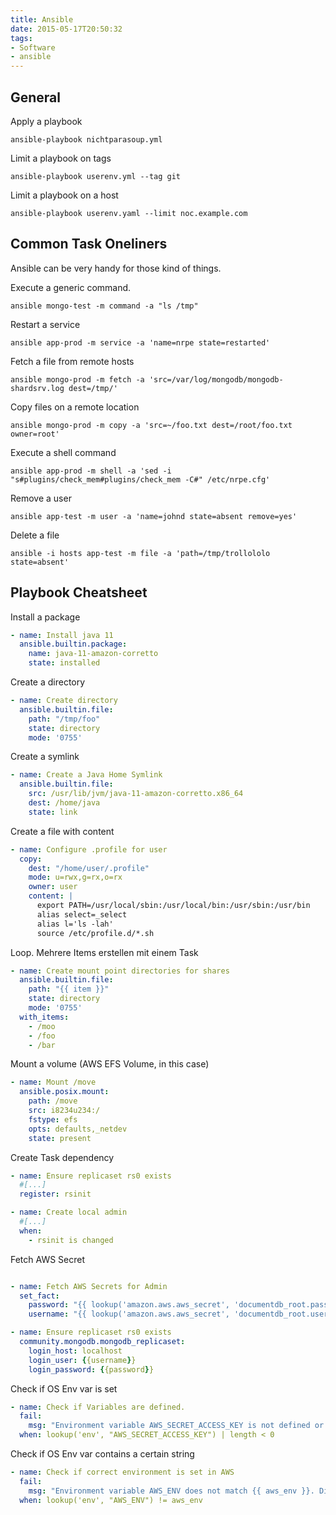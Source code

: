 ```yaml
---
title: Ansible
date: 2015-05-17T20:50:32
tags:
- Software
- ansible
---
```


## General

Apply a playbook

    ansible-playbook nichtparasoup.yml

Limit a playbook on tags

    ansible-playbook userenv.yml --tag git

Limit a playbook on a host

    ansible-playbook userenv.yaml --limit noc.example.com

## Common Task Oneliners

Ansible can be very handy for those kind of things.

Execute a generic command.

    ansible mongo-test -m command -a "ls /tmp"

Restart a service

    ansible app-prod -m service -a 'name=nrpe state=restarted'

Fetch a file from remote hosts

    ansible mongo-prod -m fetch -a 'src=/var/log/mongodb/mongodb-shardsrv.log dest=/tmp/'

Copy files on a remote location

    ansible mongo-prod -m copy -a 'src=~/foo.txt dest=/root/foo.txt owner=root'

Execute a shell command

    ansible app-prod -m shell -a 'sed -i "s#plugins/check_mem#plugins/check_mem -C#" /etc/nrpe.cfg'

Remove a user

    ansible app-test -m user -a 'name=johnd state=absent remove=yes'

Delete a file

    ansible -i hosts app-test -m file -a 'path=/tmp/trollololo state=absent'

## Playbook Cheatsheet

Install a package

```yaml
- name: Install java 11
  ansible.builtin.package:
    name: java-11-amazon-corretto
    state: installed
```

Create a directory

```yaml
- name: Create directory
  ansible.builtin.file:
    path: "/tmp/foo"
    state: directory
    mode: '0755'
```

Create a symlink

```yaml
- name: Create a Java Home Symlink
  ansible.builtin.file:
    src: /usr/lib/jvm/java-11-amazon-corretto.x86_64
    dest: /home/java
    state: link
```

Create a file with content

```yaml
- name: Configure .profile for user
  copy:
    dest: "/home/user/.profile"
    mode: u=rwx,g=rx,o=rx
    owner: user
    content: |
      export PATH=/usr/local/sbin:/usr/local/bin:/usr/sbin:/usr/bin
      alias select=_select
      alias l='ls -lah'
      source /etc/profile.d/*.sh
```

Loop. Mehrere Items erstellen mit einem Task

```yaml
- name: Create mount point directories for shares
  ansible.builtin.file:
    path: "{{ item }}"
    state: directory
    mode: '0755'
  with_items:
    - /moo
    - /foo
    - /bar
```

Mount a volume (AWS EFS Volume, in this case)

```yaml
- name: Mount /move
  ansible.posix.mount:
    path: /move
    src: i8234u234:/
    fstype: efs
    opts: defaults,_netdev
    state: present
```

Create Task dependency

```yaml
- name: Ensure replicaset rs0 exists
  #[...]
  register: rsinit

- name: Create local admin
  #[...]
  when:
    - rsinit is changed

```

Fetch AWS Secret

```yaml

- name: Fetch AWS Secrets for Admin
  set_fact:
    password: "{{ lookup('amazon.aws.aws_secret', 'documentdb_root.password', nested=true) }}"
    username: "{{ lookup('amazon.aws.aws_secret', 'documentdb_root.username', nested=true) }}"

- name: Ensure replicaset rs0 exists
  community.mongodb.mongodb_replicaset:
    login_host: localhost
    login_user: {{username}}
    login_password: {{password}}
```

Check if OS Env var is set

```yaml
- name: Check if Variables are defined.
  fail:
    msg: "Environment variable AWS_SECRET_ACCESS_KEY is not defined or empty"
  when: lookup('env', "AWS_SECRET_ACCESS_KEY") | length < 0
```

Check if OS Env var contains a certain string

```yaml
- name: Check if correct environment is set in AWS
  fail:
    msg: "Environment variable AWS_ENV does not match {{ aws_env }}. Did you configure your environment correctly?"
  when: lookup('env', "AWS_ENV") != aws_env
```
